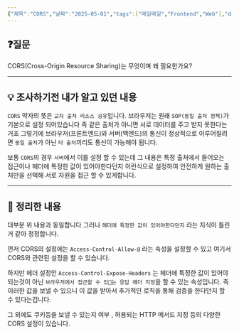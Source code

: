 ```yaml
---
{"제목":"CORS","날짜":"2025-05-01","tags":["매일메일","Frontend","Web"],"dg-publish":true,"permalink":"/매일메일/25년4월/CORS/","dgPassFrontmatter":true}
---
```


## ❓질문

CORS(Cross-Origin Resource Sharing)는 무엇이며 왜 필요한가요?

---
## 💡 조사하기전 내가 알고 있던 내용

`CORS` 약자의 뜻은 `교차 출처 리소스 공유`입니다. 
브라우저는 원래 `SOP(동일 출처 정책)`가 기본으로 설정 되어있습니다 즉 같은 출처가 아니면 서로 데이터를 주고 받지 못한다는거죠 그렇기에 브라우저(프론트엔드)와 서버(백엔드)의 통신이 정상적으로 이루어질려면 `동일 출처`가 아닌 `타 출처`끼리도 통신이 가능해야 됩니다.

보통 `CORS`의 경우 `서버`에서 이를 설정 할 수 있는데 그 내용은 특정 출처에서 들어오는 접근이나 헤더에 특정한 값이 있어야한다던지 이런식으로 설정하여 안전하게 원하는 출처만을 선택해 서로 자원을 접근 할 수 있게합니다.

---
## 🏫 정리한 내용

대부분 위 내용과 동일합니다 그러나  `헤더에 특정한 값이 있어야한다던지` 라는 지식이 틀린거 같아 정정합니다.

먼저 CORS의 설정에는 `Access-Control-Allow-@` 라는 속성을 설정할 수 있고 여기서 CORS와 관련된 설정을 할 수 있습니다.

하지만 헤더 설정인 `Access-Control-Expose-Headers` 는 헤더에 특정한 값이 있어야 되는것이 아닌 `브라우저에서 접근할 수 있는 응답 헤더 지정`을 할 수 있는 속성입니다.
즉 이러한 값을 보낼 수 있으니 이 값을 받아서 추가적인 로직을 통해 검증을 한다던지 할 수 있다는겁니다.

그 외에도 쿠키등을 보낼 수 있는지 여부 , 허용되는 HTTP 메서드 지정 등의 다양한 CORS 설정이 있습니다.